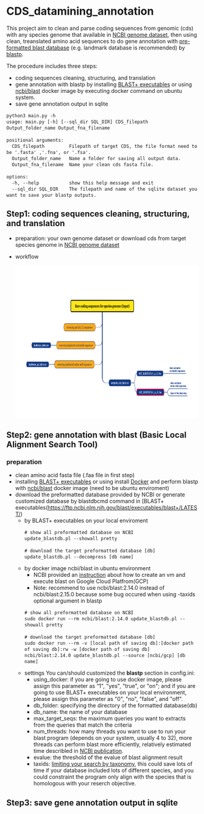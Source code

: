 # CDS_datamining_annotation
This project aim to clean and parse coding sequences from genomic (cds) with any species genome that available in [NCBI genome dataset](https://ftp.ncbi.nlm.nih.gov/genomes/), then using clean, treanslated amino acid sequences to do gene annotation with [pre-formatted blast database](https://ftp.ncbi.nlm.nih.gov/blast/db/) (e.g. landmark database is recommended) by [blastp](https://blast.ncbi.nlm.nih.gov/Blast.cgi?PAGE=Proteins).<br/>

The procedure includes three steps:
- coding sequences cleaning, structuring, and  translation
- gene annotation with blastp by installing [BLAST+ executables](https://ftp.ncbi.nlm.nih.gov/blast/executables/blast+/LATEST/) or using [ncbi/blast](https://hub.docker.com/r/ncbi/blast/tags) docker image by executing docker command on ubuntu system.
- save gene annotation output in sqlite

```
python3 main.py -h
usage: main.py [-h] [--sql_dir SQL_DIR] CDS_filepath Output_folder_name Output_fna_filename

positional arguments:
  CDS_filepath         Filepath of target CDS, the file format need to be '.fasta' ,'.fna', or '.fsa'.
  Output_folder_name   Name a folder for saving all output data.
  Output_fna_filename  Name your clean cds fasta file.

options:
  -h, --help           show this help message and exit
  --sql_dir SQL_DIR    The filepath and name of the sqlite dataset you want to save your blastp outputs.
```

## Step1: coding sequences cleaning, structuring, and  translation
- preparation: your own genome dataset or download cds from target species genome in [NCBI genome dataset](https://ftp.ncbi.nlm.nih.gov/genomes/)
- workflow

  <img src="images/step1.png" width=800, height=400></img>


## Step2: gene annotation with blast (Basic Local Alignment Search Tool)
### preparation
  - clean amino acid fasta file (.faa file in first step)
  - installing [BLAST+ executables](https://ftp.ncbi.nlm.nih.gov/blast/executables/blast+/LATEST/) or using install [Docker](https://www.docker.com/get-started/) and perform blastp with [ncbi/blast](https://hub.docker.com/r/ncbi/blast/tags) docker image (need to be ubuntu enviroment)
  - download the preformatted database provided by NCBI or generate customized database by blastdbcmd command in [BLAST+ executables(https://ftp.ncbi.nlm.nih.gov/blast/executables/blast+/LATEST/)
     - by BLAST+ executables on your local enviroment
       ```
       # show all preformatted database on NCBI
       update_blastdb.pl --showall pretty
     
       # download the target preformatted database [db]
       update_blastdb.pl --decompress [db name]
       ```
     - by docker image ncbi/blast in ubuntu environment
       - NCBI provided an [instruction](https://github.com/ncbi/blast_plus_docs) about how to create an vm and execute blast on Google Cloud Platfrom(GCP)
       - Note: recommend to use ncbi/blast:2.14.0 instead of ncbi/blast:2.15.0 because some bug occured when using -taxids optional argument in blastp
       ```
       # show all preformatted database on NCBI
       sudo docker run --rm ncbi/blast:2.14.0 update_blastdb.pl --showall pretty
     
       # download the target preformatted database [db]
       sudo docker run --rm -v [local path of saving db]:[docker path of saving db]:rw -w [docker path of saving db] ncbi/blast:2.14.0 update_blastdb.pl --source [ncbi/gcp] [db name]
       ```
    - settings
      You can/should customized the **blastp** section in config.ini:
      - using_docker: if you are going to use docker image, please assign this parameter as “1", "yes", "true", or "on"; and if you are going to use BLAST+ executables on your local environment, please assign this parameter as "0", "no", "false", and "off".
      - db_folder: specifying the directory of the formatted database(db)
      - db_name: the name of your database
      - max_target_seqs: the maximum queries you want to extracts from the queries that match the criteria
      - num_threads: how many threads you want to use to run your blast program (depends on your system, usually 4 to 32), more threads can perform blast more efficiently, relatively estimated time describled in [NCBI publication](https://www.ncbi.nlm.nih.gov/books/NBK571452/).
      - evalue: the threshold of the evalue of blast alignment result
      - taxids: [limiting your search by taxonomy](https://www.ncbi.nlm.nih.gov/books/NBK569846/), this could save lots of time if your database included lots of different species, and you could constraint the program only align with the species that is homologous with your reserch objective.
## Step3: save gene annotation output in sqlite
